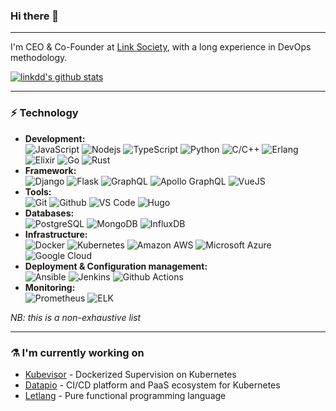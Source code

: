 ### Hi there 👋

---

I'm CEO & Co-Founder at [Link Society](https://link-society.com), with a long experience in DevOps methodology.

[![linkdd's github stats](https://github-readme-stats.vercel.app/api?username=linkdd&theme=dark&show_icons=true)](https://github.com/linkdd)

---

### :zap: Technology

 - **Development:**<br/>
   ![JavaScript](https://img.shields.io/badge/-JavaScript-black?style=flat-square&logo=javascript)
   ![Nodejs](https://img.shields.io/badge/-Nodejs-black?style=flat-square&logo=Node.js)
   ![TypeScript](https://img.shields.io/badge/-TypeScript-black?style=flat-square&logo=typescript)
   ![Python](https://img.shields.io/badge/-Python-black?style=flat-square&logo=Python)
   ![C/C++](https://img.shields.io/badge/-C/C++-00599C?style=flat-square&logo=c)
   ![Erlang](https://img.shields.io/badge/-Erlang-A90533?style=flat-square&logo=erlang)
   ![Elixir](https://img.shields.io/badge/-Elixir-4B275F?style=flat-square&logo=elixir)
   ![Go](https://img.shields.io/badge/-Go-black?style=flat-square&logo=go)
   ![Rust](https://img.shields.io/badge/-Rust-black?style=flat-square&logo=rust)
 - **Framework:**<br/>
   ![Django](https://img.shields.io/badge/-Django-092E20?style=flat-square&logo=django)
   ![Flask](https://img.shields.io/badge/-Flask-black?style=flat-square&logo=flask)
   ![GraphQL](https://img.shields.io/badge/-GraphQL-E10098?style=flat-square&logo=graphql)
   ![Apollo GraphQL](https://img.shields.io/badge/-Apollo%20GraphQL-311C87?style=flat-square&logo=apollo-graphql)
   ![VueJS](https://img.shields.io/badge/-VueJS-black?style=flat-square&logo=vue.js)
 - **Tools:**<br/>
   ![Git](https://img.shields.io/badge/-Git-black?style=flat-square&logo=git)
   ![Github](https://img.shields.io/badge/-Github-black?style=flat-square&logo=github)
   ![VS Code](https://img.shields.io/badge/-VS%20Code-black?style=flat-square&logo=visual-studio-code)
   ![Hugo](https://img.shields.io/badge/-Hugo-black?style=flat-square&logo=hugo)
 - **Databases:**<br/>
   ![PostgreSQL](https://img.shields.io/badge/-PostgreSQL-336791?style=flat-square&logo=postgresql)
   ![MongoDB](https://img.shields.io/badge/-MongoDB-black?style=flat-square&logo=mongodb)
   ![InfluxDB](https://img.shields.io/badge/-InfluxDB-black?style=flat-square&logo=influxdb)
 - **Infrastructure:**<br/>
   ![Docker](https://img.shields.io/badge/-Docker-black?style=flat-square&logo=docker)
   ![Kubernetes](https://img.shields.io/badge/-Kubernetes-black?style=flat-square&logo=kubernetes)
   ![Amazon AWS](https://img.shields.io/badge/Amazon%20AWS-232F3E?style=flat-square&logo=amazon-aws)
   ![Microsoft Azure](https://img.shields.io/badge/Microsoft%20Azure-232F7E?style=flat-square&logo=microsoft-azure)
   ![Google Cloud](https://img.shields.io/badge/Google%20Cloud-black?style=flat-square&logo=google-cloud)
 - **Deployment & Configuration management:**<br/>
   ![Ansible](https://img.shields.io/badge/-Ansible-EE0000?style=flat-square&logo=ansible)
   ![Jenkins](https://img.shields.io/badge/-Jenkins-black?style=flat-square&logo=jenkins)
   ![Github Actions](https://img.shields.io/badge/-Github%20Actions-black?style=flat-square&logo=github-actions)
 - **Monitoring:**<br/>
   ![Prometheus](https://img.shields.io/badge/-Prometheus-black?style=flat-square&logo=prometheus)
   ![ELK](https://img.shields.io/badge/-ELK-black?style=flat-square&logo=elastic-stack)

*NB: this is a non-exhaustive list*

---

### :alembic: I'm currently working on

 - [Kubevisor](https://kubevisor.io) - Dockerized Supervision on Kubernetes
 - [Datapio](https://datapio.co) - CI/CD platform and PaaS ecosystem for Kubernetes
 - [Letlang](https://letlang.dev) - Pure functional programming language

